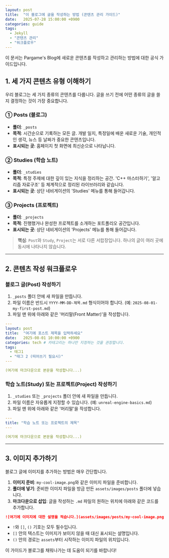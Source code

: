 ```yaml
---
layout: post
title:  "이 블로그에 글을 작성하는 방법 (콘텐츠 관리 가이드)"
date:   2025-07-28 15:00:00 +0900
categories: guide
tags:
  - Jekyll
  - "콘텐츠 관리"
  - "워크플로우"
---
```


이 문서는 Pargame's Blog에 새로운 콘텐츠를 작성하고 관리하는 방법에 대한 공식 가이드입니다.

## 1. 세 가지 콘텐츠 유형 이해하기

우리 블로그는 세 가지 종류의 콘텐츠를 다룹니다. 글을 쓰기 전에 어떤 종류의 글을 쓸지 결정하는 것이 가장 중요합니다.

### ① Posts (블로그)
- **폴더**: `_posts`
- **목적**: 시간순으로 기록하는 모든 글. 개발 일지, 특정일에 배운 새로운 기술, 개인적인 생각, 뉴스 등 날짜가 중요한 콘텐츠입니다.
- **표시되는 곳**: 홈페이지 첫 화면에 최신순으로 나타납니다.

### ② Studies (학습 노트)
- **폴더**: `_studies`
- **목적**: 특정 주제에 대한 깊이 있는 지식을 정리하는 공간. 'C++ 마스터하기', '알고리즘 자료구조' 등 체계적으로 정리된 라이브러리와 같습니다.
- **표시되는 곳**: 상단 네비게이션의 'Studies' 메뉴를 통해 들어갑니다.

### ③ Projects (프로젝트)
- **폴더**: `_projects`
- **목적**: 진행했거나 완성한 프로젝트를 소개하는 포트폴리오 공간입니다.
- **표시되는 곳**: 상단 네비게이션의 'Projects' 메뉴를 통해 들어갑니다.

> **핵심**: `Post`와 `Study`, `Project`는 서로 다른 서랍장입니다. 하나의 글이 여러 곳에 동시에 나타나지 않습니다.

---

## 2. 콘텐츠 작성 워크플로우

### 블로그 글(Post) 작성하기

1.  `_posts` 폴더 안에 새 파일을 만듭니다.
2.  파일 이름은 반드시 `YYYY-MM-DD-제목.md` 형식이어야 합니다. (예: `2025-08-01-my-first-post.md`)
3.  파일 맨 위에 아래와 같은 '머리말(Front Matter)'을 작성합니다.

```yaml
---
layout: post
title:  "여기에 포스트 제목을 입력하세요"
date:   2025-08-01 10:00:00 +0900
categories: tech # 카테고리는 하나만 지정하는 것을 권장합니다.
tags:
  - 태그1
  - "태그 2 (띄어쓰기 필요시)"
---

(여기에 마크다운으로 본문을 작성합니다...)
```

### 학습 노트(Study) 또는 프로젝트(Project) 작성하기

1.  `_studies` 또는 `_projects` 폴더 안에 새 파일을 만듭니다.
2.  파일 이름은 자유롭게 지정할 수 있습니다. (예: `unreal-engine-basics.md`)
3.  파일 맨 위에 아래와 같은 '머리말'을 작성합니다.

```yaml
---
title: "학습 노트 또는 프로젝트의 제목"
---

(여기에 마크다운으로 본문을 작성합니다...)
```

---

## 3. 이미지 추가하기

블로그 글에 이미지를 추가하는 방법은 매우 간단합니다.

1.  **이미지 준비**: `my-cool-image.png`와 같은 이미지 파일을 준비합니다.
2.  **폴더에 넣기**: 준비한 이미지 파일을 방금 만든 `assets/images/posts` 폴더에 넣습니다.
3.  **마크다운으로 삽입**: 글을 작성하는 `.md` 파일의 원하는 위치에 아래와 같은 코드를 추가합니다.

```markdown
![여기에 이미지에 대한 설명을 적습니다.](assets/images/posts/my-cool-image.png)
```

- `!`와 `[]`, `()` 기호는 모두 필수입니다.
- `[]` 안의 텍스트는 이미지가 보이지 않을 때 대신 표시되는 설명입니다.
- `()` 안의 경로는 `assets`부터 시작하는 이미지 파일의 위치입니다.

이 가이드가 블로그를 채워나가는 데 도움이 되기를 바랍니다!

